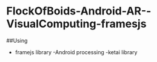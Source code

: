 # FlockOfBoids-Android-AR--VisualComputing-framesjs
##Using
- framejs library
-Android processing
-ketai library
